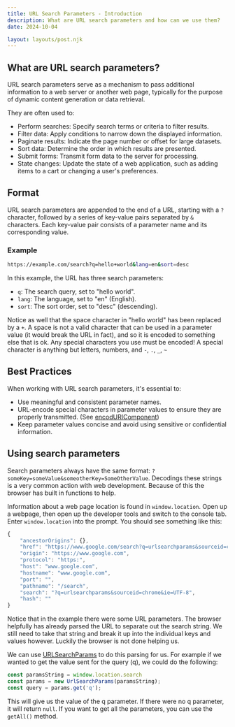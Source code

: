 ```yaml
---
title: URL Search Parameters - Introduction
description: What are URL search parameters and how can we use them?
date: 2024-10-04

layout: layouts/post.njk
---
```


## What are URL search parameters?

URL search parameters serve as a mechanism to pass additional information to a web server or another web page, typically for the purpose of dynamic content generation or data retrieval.

They are often used to:

- Perform searches: Specify search terms or criteria to filter results.
- Filter data: Apply conditions to narrow down the displayed information.
- Paginate results: Indicate the page number or offset for large datasets.
- Sort data: Determine the order in which results are presented.
- Submit forms: Transmit form data to the server for processing.
- State changes: Update the state of a web application, such as adding items to a cart or changing a user's preferences.

## Format

URL search parameters are appended to the end of a URL, starting with a `?` character, followed by a series of key-value pairs separated by `&` characters. Each key-value pair consists of a parameter name and its corresponding value.

### Example

```bash
https://example.com/search?q=hello+world&lang=en&sort=desc
```

In this example, the URL has three search parameters:

- `q`: The search query, set to "hello world".
- `lang`: The language, set to "en" (English).
- `sort`: The sort order, set to "desc"  (descending).

Notice as well that the space character in "hello world" has been replaced by a `+`. A space is not a valid character that can be used in a parameter value (it would break the URL in fact), and so it is encoded to something else that is ok. Any special characters you use must be encoded! A special character is anything but letters, numbers, and `-`, `.`, `_`, `~`

## Best Practices

When working with URL search parameters, it's essential to:

- Use meaningful and consistent parameter names.
- URL-encode special characters in parameter values to ensure they are properly transmitted. (See [encodURIComponent](https://developer.mozilla.org/en-US/docs/Web/JavaScript/Reference/Global_Objects/encodeURIComponent))
- Keep parameter values concise and avoid using sensitive or confidential information.

## Using search parameters

Search parameters always have the same format: `?someKey=someValue&someotherKey=SomeOtherValue`.  Decodings these strings is a very common action with web development. Because of this the browser has built in functions to help.

Information about a web page location is found in `window.location`. Open up a webpage, then open up the developer tools and switch to the console tab. Enter `window.location` into the prompt. You should see something like this:

```javascript
{
    "ancestorOrigins": {},
    "href": "https://www.google.com/search?q=urlsearchparams&sourceid=chrome&ie=UTF-8",
    "origin": "https://www.google.com",
    "protocol": "https:",
    "host": "www.google.com",
    "hostname": "www.google.com",
    "port": "",
    "pathname": "/search",
    "search": "?q=urlsearchparams&sourceid=chrome&ie=UTF-8",
    "hash": ""
}
```

Notice that in the example there were some URL parameters. The browser helpfully has already parsed the URL to separate out the search string. We still need to take that string and break it up into the individual keys and values however. Luckily the browser is not done helping us.

We can use [URLSearchParams](https://developer.mozilla.org/en-US/docs/Web/API/URLSearchParams/URLSearchParams) to do this parsing for us. For example if we wanted to get the value sent for the query (q), we could do the following:

```javascript
const paramsString = window.location.search
const params = new UrlSearchParams(paramsString);
const query = params.get('q');
```

This will give us the value of the q parameter. If there were no q parameter, it will return `null`. If you want to get all the parameters, you can use the `getAll()` method.
